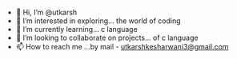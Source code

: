 - 👋 Hi, I’m @utkarsh
- 👀 I’m interested in exploring... the world of coding 
- 🌱 I’m currently learning... c language 
- 💞️ I’m looking to collaborate on projects... of c language 
- 📫 How to reach me ...by mail - utkarshkesharwani3@gmail.com

<!---
utkars3/utkars3 is a ✨ special ✨ repository because its `README.md` (this file) appears on your GitHub profile.
You can click the Preview link to take a look at your changes.
--->
